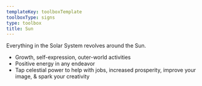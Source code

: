 ```yaml
---
templateKey: toolboxTemplate
toolboxType: signs
type: toolbox
title: Sun
---
```

Everything in the Solar System revolves around the Sun.



* Growth, self-expression, outer-world activities
* Positive energy in any endeavor
* Tap celestial power to help with jobs, increased prosperity, improve your image, & spark your creativity
